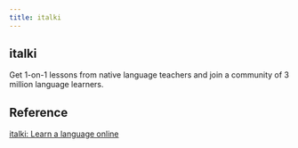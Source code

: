 ```yaml
---
title: italki
---
```


## italki
Get 1-on-1 lessons from native language teachers and join a community of 3 million language learners.

## Reference
[italki: Learn a language online](https://www.italki.com/home)
